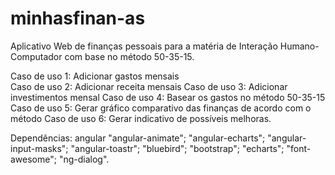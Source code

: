 # minhasfinan-as 
Aplicativo Web de finanças pessoais para a matéria de Interação Humano-Computador com base no método 50-35-15.

Caso de uso 1: Adicionar gastos mensais </br>
Caso de uso 2: Adicionar receita mensais 
Caso de uso 3: Adicionar investimentos mensal 
Caso de uso 4: Basear os gastos no método 50-35-15 
Caso de uso 5: Gerar gráfico comparativo das finanças de acordo com o método 
Caso de uso 6: Gerar indicativo de possíveis melhoras.

Dependências: 
angular
    "angular-animate";
    "angular-echarts";
    "angular-input-masks";
    "angular-toastr";
    "bluebird";
    "bootstrap";
    "echarts";
    "font-awesome";
    "ng-dialog".
